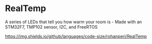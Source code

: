 # RealTemp
A series of LEDs that tell you how warm your room is - Made with an STM32F7, TMP102 sensor, I2C, and FreeRTOS

https://img.shields.io/github/languages/code-size/rohanperi/RealTemp
